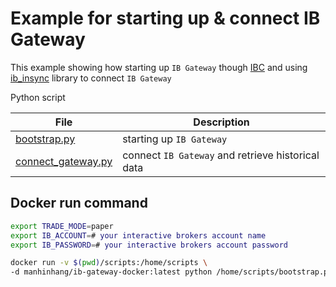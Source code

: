 # Example for starting up & connect IB Gateway

This example showing how starting up `IB Gateway` though [IBC](https://github.com/IbcAlpha/IBC) and using [ib_insync](https://github.com/erdewit/ib_insync) library to connect `IB Gateway` 

Python script

| File | Description |
| - | - |
| [bootstrap.py](scripts/bootstrap.py) | starting up `IB Gateway` |
| [connect_gateway.py](scripts/connect_gateway.py) | connect `IB Gateway` and retrieve historical data |

## Docker run command
```bash
export TRADE_MODE=paper
export IB_ACCOUNT=# your interactive brokers account name
export IB_PASSWORD=# your interactive brokers account password

docker run -v $(pwd)/scripts:/home/scripts \
-d manhinhang/ib-gateway-docker:latest python /home/scripts/bootstrap.py && python /home/scripts/connect_gateway.py
```